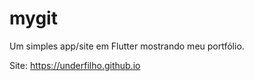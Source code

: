 # mygit

Um simples app/site em Flutter mostrando meu portfólio.

Site: https://underfilho.github.io

